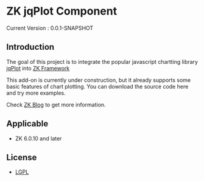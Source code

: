 ZK jqPlot Component
=========

Current Version : 0.0.1-SNAPSHOT

## Introduction

The goal of this project is to integrate the popular javascript chartting library [jqPlot](http://www.jqplot.com/) into [ZK Framework](http://www.zkoss.org/)

This add-on is currently under construction, but it already supports some basic features of chart plotting. 
You can download the source code here and try more examples.

Check [ZK Blog](http://blog.zkoss.org/) to get more information.

## Applicable
 * ZK 6.0.10 and later

## License
 * [LGPL](http://www.gnu.org/licenses/lgpl-2.1.html)

